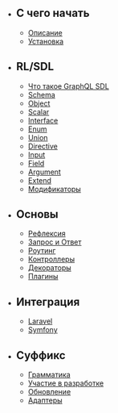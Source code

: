 - ## С чего начать
    - [Описание](/README)
    - [Установка](/installation)
- ## RL/SDL
    - [Что такое GraphQL SDL](/sdl)
    - [Schema](/sdl/schema)
    - [Object](/sdl/object)
    - [Scalar](/sdl/scalar)
    - [Interface](/sdl/interface)
    - [Enum](/sdl/enum)
    - [Union](/sdl/union)
    - [Directive](/sdl/directive)
    - [Input](/sdl/input)
    - [Field](/sdl/field)
    - [Argument](/sdl/argument)
    - [Extend](/sdl/extend)
    - [Модификаторы](/sdl/modifiers)
- ## Основы
    - [Рефлексия](/reflection)
    - [Запрос и Ответ](/http)
    - [Роутинг](/routes)
    - [Контроллеры](/controllers)
    - [Декораторы](/decorators)
    - [Плагины](/plugins)
- ## Интеграция
    - [Laravel](/laravel)
    - [Symfony](/symfony)
- ## Суффикс
    - [Грамматика](/grammar)
    - [Участие в разработке](/contributions)
    - [Обновление](/upgrade)
    - [Адаптеры](/adapters)
